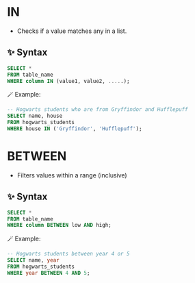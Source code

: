 # IN 

- Checks if a value matches any in a list.

## ✨ Syntax

```sql
SELECT *
FROM table_name
WHERE column IN (value1, value2, .....); 
```

🪄 Example: 

```sql
-- Hogwarts students who are from Gryffindor and Hufflepuff 
SELECT name, house
FROM hogwarts_students 
WHERE house IN ('Gryffindor', 'Hufflepuff');
```

# BETWEEN 

- Filters values within a range (inclusive)

## ✨ Syntax

```sql
SELECT *
FROM table_name
WHERE column BETWEEN low AND high;
```

🪄 Example: 

```sql
-- Hogwarts students between year 4 or 5  
SELECT name, year
FROM hogwarts_students 
WHERE year BETWEEN 4 AND 5;
```





